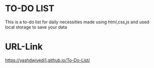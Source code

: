 # TO-DO LIST
This is a to-do list for daily necessities made using html,css,js and used local storage to save your data 
# URL-Link
 https://yashdwivedi1.github.io/To-Do-List/
